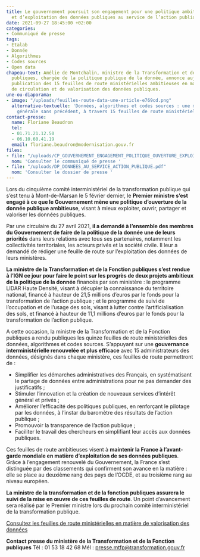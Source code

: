 ```yaml
---
title: Le gouvernement poursuit son engagement pour une politique ambitieuse d’ouverture
  et d’exploitation des données publiques au service de l’action publique
date: 2021-09-27 18:45:00 +02:00
categories:
- Communiqué de presse
tags:
- Etalab
- Donnée
- Algorithmes
- Codes sources
- Open data
chapeau-text: Amélie de Montchalin, ministre de la Transformation et de la Fonction
  publiques, chargée de la politique publique de la donnée, annonce aujourd’hui la
  publication des 15 feuilles de route ministérielles ambitieuses en matière d’ouverture,
  de circulation et de valorisation des données publiques.
une-ou-diaporama:
- image: "/uploads/feuilles-route-data-une-article-e769cd.png"
  alternative-textuelle: 'Données, algorithmes et codes sources : une mobilisation
    générale sans précédent, à travers 15 feuilles de route ministérielles'
contact-presse:
  name: Floriane Beaudron
  tel:
  - 01.71.21.12.50
  - 06.10.60.41.19
  email: floriane.beaudron@modernisation.gouv.fr
files:
- file: "/uploads/CP_GOUVERNEMENT_ENGAGEMENT_POLITIQUE_OUVERTURE_EXPLOITATION_DONNEES_PUBLIQUES.pdf"
  nom: 'Consulter le communiqué de presse '
- file: "/uploads/DP_DONNEES_AU_SERVICE_ACTION_PUBLIQUE.pdf"
  nom: 'Consulter le dossier de presse '
---
```


Lors du cinquième comité interministériel de la transformation publique qui s’est tenu à Mont-de-Marsan le 5 février dernier, le **Premier ministre s’est engagé à ce que le Gouvernement mène une politique d’ouverture de la donnée publique ambitieuse**, visant à mieux exploiter, ouvrir, partager et valoriser les données publiques.

Par une circulaire du 27 avril 2021, **il a demandé à l’ensemble des membres du Gouvernement de faire de la politique de la donnée une de leurs priorités** dans leurs relations avec tous ses partenaires, notamment les collectivités territoriales, les acteurs privés et la société civile. Il leur a demandé de rédiger une feuille de route sur l’exploitation des données de leurs ministères. 

**La ministre de la Transformation et de la Fonction publiques s’est rendue à l’IGN ce jour pour faire le point sur les progrès de deux projets ambitieux de la politique de la donnée** financés par son ministère : le programme LIDAR Haute Densité, visant à décupler la connaissance du territoire national, financé à hauteur de 21,5 millions d’euros par le fonds pour la transformation de l’action publique ; et le programme de suivi de l’occupation et de l’usage des sols, visant à lutter contre l’artificialisation des sols, et financé à hauteur de 11,1 millions d’euros par le fonds pour la transformation de l’action publique.

A cette occasion, la ministre de la Transformation et de la Fonction publiques a rendu publiques les quinze feuilles de route ministérielles des données, algorithmes et codes sources. S’appuyant sur une **gouvernance interministérielle renouvelée et plus efficace** avec 15 administrateurs des données, désignés dans chaque ministère, ces feuilles de route permettront de :

* Simplifier les démarches administratives des Français, en systématisant le partage de données entre administrations pour ne pas demander des justificatifs ;
* Stimuler l’innovation et la création de nouveaux services d’intérêt général et privés ;
* Améliorer l’efficacité des politiques publiques, en renforçant le pilotage par les données, à l’instar du baromètre des résultats de l’action publique ;
* Promouvoir la transparence de l’action publique ;
* Faciliter le travail des chercheurs en simplifiant leur accès aux données publiques. 

Ces feuilles de route ambitieuses visent à **maintenir la France à l’avant-garde mondiale en matière d’exploitation de ses données publiques**. Grâce à l’engagement renouvelé du Gouvernement, la France s’est distinguée par des classements qui confirment son avance en la matière : elle se place au deuxième rang des pays de l’OCDE, et au troisième rang au niveau européen.

**La ministre de la transformation et de la fonction publiques assurera le suivi de la mise en œuvre de ces feuilles de route**. Un point d’avancement sera réalisé par le Premier ministre lors du prochain comité interministériel de la transformation publique. 

[Consultez les feuilles de route ministérielles en matière de valorisation des données](https://www.numerique.gouv.fr/actualites/donnees-algorithmes-codes-sources-mobilisation-generale-sans-precedent-15-feuilles-de-route-ministerielles/)



**Contact presse du ministère de la Transformation et de la Fonction publiques**
Tél : 01 53 18 42 68
Mél : presse.mtfp@transformation.gouv.fr